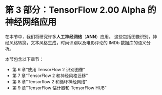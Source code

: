 # 第 3 部分：TensorFlow 2.00 Alpha 的神经网络应用

在本节中，我们将研究许多**人工神经网络**（**ANN**）应用。 这些包括图像识别，神经风格转换，文本风格生成，时尚识别以及电影评论的 IMDb 数据库的语义分析。

本节包含以下章节：

*   第 6 章“使用 TensorFlow 2 识别图像”
*   第 7 章“TensorFlow 2 和神经风格迁移”
*   第 8 章“Tensorflow 2 和循环神经网络”
*   第 9 章“TensorFlow 估计器和 TensorFlow HUB”